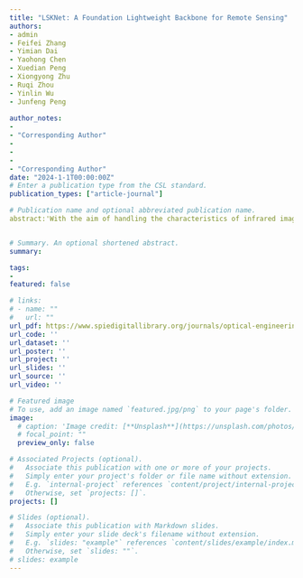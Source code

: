 ```yaml
---
title: "LSKNet: A Foundation Lightweight Backbone for Remote Sensing"
authors:
- admin
- Feifei Zhang
- Yimian Dai
- Yaohong Chen
- Xuedian Peng
- Xiongyong Zhu
- Ruqi Zhou
- Yinlin Wu
- Junfeng Peng
  
author_notes:
- 
- "Corresponding Author"
- 
- 
- 
- "Corresponding Author"
date: "2024-1-1T00:00:00Z"
# Enter a publication type from the CSL standard.
publication_types: ["article-journal"]

# Publication name and optional abbreviated publication name.
abstract:'With the aim of handling the characteristics of infrared images, including their high dynamic range (HDR), low contrast, and blurry edges, this paper proposes an approach for displaying infrared images with gradient domain guided image filter (GIF). First, the original image is decomposed into base layer and detail layer by gradient domain GIF and Gaussian filter. Second, the adaptive double plateau histogram equalization method is used to compress the dynamic range and enhance the overall brightness of the base layer. Third, a detail gain factor is constructed to gain the detail layer, and then a display method for the detail layer is designed by considering the “3σ” rule in Gaussian distributions. Finally, the processed base layer and detail layer are linearly fused to obtain the result image. The proposed method and five mainstream infrared image display methods are used to process infrared images collected in four different scenes.Subjective and objective evaluation methods are used to demonstrate that the proposed method is capable of compressing the dynamic range, improving the overall brightness and enhancing the local details, as well as displaying HDR infrared images with a high degree of fidelity.'


# Summary. An optional shortened abstract.
summary: 

tags:
- 
featured: false

# links:
# - name: ""
#   url: ""
url_pdf: https://www.spiedigitallibrary.org/journals/optical-engineering/volume-63/issue-1/013105/Display-method-for-high-dynamic-range-infrared-image-based-on/10.1117/1.OE.63.1.013105.short
url_code: ''
url_dataset: ''
url_poster: ''
url_project: ''
url_slides: ''
url_source: ''
url_video: ''

# Featured image
# To use, add an image named `featured.jpg/png` to your page's folder. 
image:
  # caption: 'Image credit: [**Unsplash**](https://unsplash.com/photos/jdD8gXaTZsc)'
  # focal_point: ""
  preview_only: false

# Associated Projects (optional).
#   Associate this publication with one or more of your projects.
#   Simply enter your project's folder or file name without extension.
#   E.g. `internal-project` references `content/project/internal-project/index.md`.
#   Otherwise, set `projects: []`.
projects: []

# Slides (optional).
#   Associate this publication with Markdown slides.
#   Simply enter your slide deck's filename without extension.
#   E.g. `slides: "example"` references `content/slides/example/index.md`.
#   Otherwise, set `slides: ""`.
# slides: example
---
```

